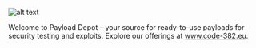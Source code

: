 ![alt text](https://code-382.eu/wp-content/uploads/2024/09/payload-depot-logo.png)


Welcome to Payload Depot – your source for ready-to-use payloads for security testing and exploits. Explore our offerings at www.code-382.eu.



